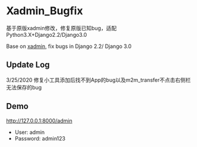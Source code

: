 # Xadmin_Bugfix

基于原版xadmin修改，修复原版已知bug，适配Python3.X+Django2.2/Django3.0

Base on [xadmin](https://github.com/sshwsfc/xadmin/tree/django2), fix bugs in Django 2.2/ Django 3.0

Update Log
---------
3/25/2020 修复小工具添加后找不到App的bug以及m2m_transfer不点击右侧栏无法保存的bug

Demo
---------

http://127.0.0.1:8000/admin

-  User: admin
-  Password: admin123
